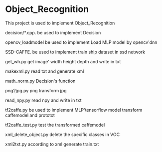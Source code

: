 # Object_Recognition
This project is used to implement Object_Recognition

decision/*.cpp.  be used to implement Decision

opencv_loadmodel  be used to implement Load MLP model by opencv'dnn

SSD-CAFFE.  be used to implement train ship dataset in ssd network

get_wh.py get image' width height depth and write in txt

makexml.py read txt and generate xml

math_norm.py Decision's function

png2jpg.py  png transform jpg

read_npy.py read npy and write in txt

tf2caffe.py be used to implement MLP'tensorflow model transform caffemodel and prototxt

tf2caffe_test.py test the transformed caffemodel

xml_delete_object.py delete the specific classes in VOC 

xml2txt.py according to xml generate train.txt


